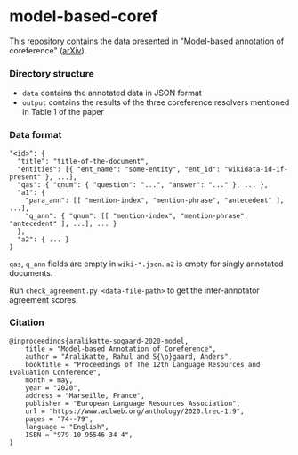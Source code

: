 # model-based-coref

This repository contains the data presented in "Model-based annotation of coreference" ([arXiv](https://arxiv.org/abs/1906.10724)).

### Directory structure
- `data` contains the annotated data in JSON format
- `output` contains the results of the three coreference resolvers mentioned in Table 1 of the paper

### Data format
```
"<id>": {
  "title": "title-of-the-document",
  "entities": [{ "ent_name": "some-entity", "ent_id": "wikidata-id-if-present" }, ...],
  "qas": { "qnum": { "question": "...", "answer": "..." }, ... },
  "a1": {
    "para_ann": [[ "mention-index", "mention-phrase", "antecedent" ], ...],
    "q_ann": { "qnum": [[ "mention-index", "mention-phrase", "antecedent" ], ...], ... }
  },
  "a2": { ... }
}
```

`qas`, `q_ann` fields are empty in `wiki-*.json`. `a2` is empty for singly annotated documents.

Run `check_agreement.py <data-file-path>` to get the inter-annotator agreement scores.

### Citation
```
@inproceedings{aralikatte-sogaard-2020-model,
    title = "Model-based Annotation of Coreference",
    author = "Aralikatte, Rahul and S{\o}gaard, Anders",
    booktitle = "Proceedings of The 12th Language Resources and Evaluation Conference",
    month = may,
    year = "2020",
    address = "Marseille, France",
    publisher = "European Language Resources Association",
    url = "https://www.aclweb.org/anthology/2020.lrec-1.9",
    pages = "74--79",
    language = "English",
    ISBN = "979-10-95546-34-4",
}
```
